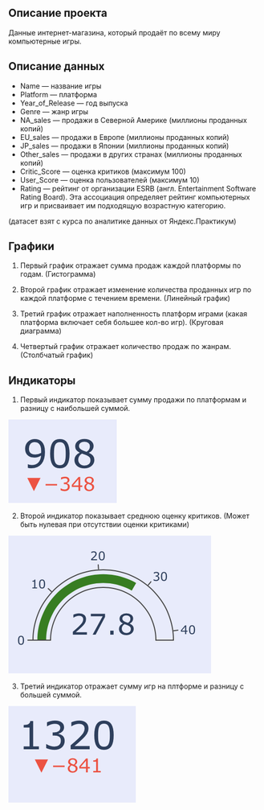 ## Описание проекта
Данные интернет-магазина, который продаёт по всему миру компьютерные игры.

## Описание данных
- Name — название игры
- Platform — платформа
- Year_of_Release — год выпуска
- Genre — жанр игры
- NA_sales — продажи в Северной Америке (миллионы проданных копий)
- EU_sales — продажи в Европе (миллионы проданных копий)
- JP_sales — продажи в Японии (миллионы проданных копий)
- Other_sales — продажи в других странах (миллионы проданных копий)
- Critic_Score — оценка критиков (максимум 100)
- User_Score — оценка пользователей (максимум 10)
- Rating — рейтинг от организации ESRB (англ. Entertainment Software Rating Board). Эта ассоциация определяет рейтинг компьютерных игр и присваивает им подходящую возрастную категорию.

(датасет взят с курса по аналитике данных от Яндекс.Практикум)

## Графики

1. Первый график отражает сумма продаж каждой платформы по годам. (Гистограмма)

2. Второй график отражает изменение количества проданных игр по каждой платформе с течением времени. (Линейный график)

3. Третий график отражает наполненность платформ играми (какая платформа включает себя большее кол-во игр). (Круговая диаграмма)

4. Четвертый график отражает количество продаж по жанрам. (Столбчатый график)

## Индикаторы

1. Первый индикатор показывает сумму продажи по платформам и разницу с наибольшей суммой.

![Image1](images/1.png)

2. Второй индикатор показывает среднюю оценку критиков. (Может быть нулевая при отсутствии оценки критиками)

![Image2](images/2.png)

3. Третий индикатор отражает сумму игр на плтформе и разницу с большей суммой.

![Image2](images/3.png)